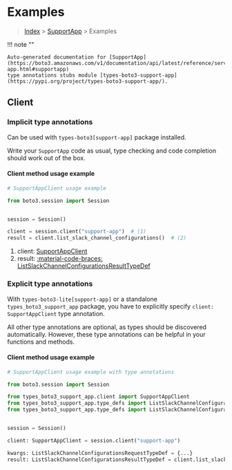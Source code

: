 # Examples

> [Index](../README.md) > [SupportApp](./README.md) > Examples

!!! note ""

    Auto-generated documentation for [SupportApp](https://boto3.amazonaws.com/v1/documentation/api/latest/reference/services/support-app.html#supportapp)
    type annotations stubs module [types-boto3-support-app](https://pypi.org/project/types-boto3-support-app/).

## Client

### Implicit type annotations

Can be used with `types-boto3[support-app]` package installed.

Write your `SupportApp` code as usual,
type checking and code completion should work out of the box.


#### Client method usage example

```python
# SupportAppClient usage example

from boto3.session import Session


session = Session()

client = session.client("support-app")  # (1)
result = client.list_slack_channel_configurations()  # (2)
```

1. client: [SupportAppClient](./client.md)
2. result: [:material-code-braces: ListSlackChannelConfigurationsResultTypeDef](./type_defs.md#listslackchannelconfigurationsresulttypedef)






### Explicit type annotations

With `types-boto3-lite[support-app]`
or a standalone `types_boto3_support_app` package, you have to explicitly specify `client: SupportAppClient` type annotation.

All other type annotations are optional, as types should be discovered automatically.
However, these type annotations can be helpful in your functions and methods.


#### Client method usage example

```python
# SupportAppClient usage example with type annotations

from boto3.session import Session

from types_boto3_support_app.client import SupportAppClient
from types_boto3_support_app.type_defs import ListSlackChannelConfigurationsResultTypeDef
from types_boto3_support_app.type_defs import ListSlackChannelConfigurationsRequestTypeDef


session = Session()

client: SupportAppClient = session.client("support-app")

kwargs: ListSlackChannelConfigurationsRequestTypeDef = {...}
result: ListSlackChannelConfigurationsResultTypeDef = client.list_slack_channel_configurations(**kwargs)
```






